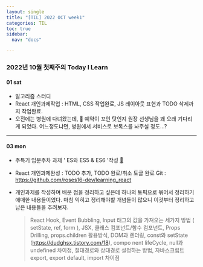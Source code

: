 ```yaml
---
layout: single
title: "[TIL] 2022 OCT week1"
categories: TIL
toc: true
sidebar:
  nav: "docs"

---
```


### 2022년 10월 첫째주의 Today I Learn

#### 01 sat

- 알고리즘 스터디
- React 개인과제작업 : HTML, CSS 작업완료, JS 레이아웃 표현과 TODO 삭제까지 작업완료.
- 오전에는 병원에 다녀왔는데, 💉 예약이 꼬인 탓인지 원장 선생님을 꽤 오래 기다리게 되었다. 어느정도냐면, 병원에서 서비스로 보톡스를 놔주실 정도...? 

---

#### 03 mon

- 주특기 입문주차 과제 ' ES와 ES5 & ES6  '작성  [📒](/javascript/js-homework)
- React 개인과제완성 : TODO 추가, TODO 완료/취소 토글 완료
  Git : https://github.com/roses16-dev/learning_react
- 개인과제를 작성하며 배운 점을 정리하고 싶은데 하나의 토픽으로 묶어서 정리하기 애매한 내용들이었다. 마침 익히고 정리해야할 개념들이 많으니 이것부터 정리하고 남은 내용들을 추려보자.

  > React Hook, Event Bubbling, Input 태그의 값을 가져오는 세가지 방법 ( setState, ref, form ), JSX, 클래스 컴포넌트/함수 컴포넌트, Props Drilling, props.children  활용방식, DOM과 렌더링, const와 setState (https://dudghsx.tistory.com/18), compo nent lifeCycle, null과 undefined 차이점, 절대경로와 상대경로 설정하는 방법, 자바스크립트 export, export default, import 차이점
